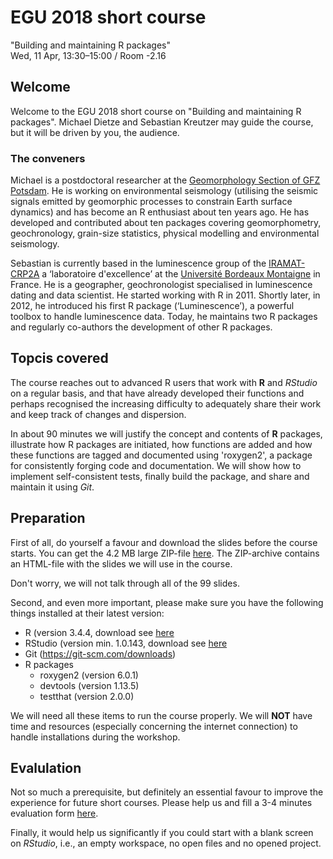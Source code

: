 # EGU 2018 short course 

"Building and maintaining R packages" <br> Wed, 11 Apr, 13:30–15:00 / Room -2.16

## Welcome 

Welcome to the EGU 2018 short course on "Building and maintaining R packages". Michael Dietze and Sebastian Kreutzer may guide the course, but it will be driven by you, the audience. 

### The conveners 

Michael is a postdoctoral researcher at the [Geomorphology Section of GFZ Potsdam](https://www.gfz-potsdam.de/en/staff/michael-dietze/). He is working on environmental seismology (utilising the seismic signals emitted by geomorphic processes to constrain Earth surface dynamics) and has become an R enthusiast about ten years ago. He has developed and contributed about ten packages covering geomorphometry, geochronology, grain-size statistics, physical modelling and environmental seismology.

Sebastian is currently based in the luminescence group of the [IRAMAT-CRP2A](http://www.iramat-crp2a.cnrs.fr/) a ‘laboratoire d'excellence’ at the [Université Bordeaux Montaigne](http://www.u-bordeaux-montaigne.fr/fr/index.html) in France. He is a geographer, geochronologist specialised in luminescence dating and data scientist. He started working with R in 2011. Shortly later, in 2012, he introduced his first R package (‘Luminescence’), a powerful toolbox to handle luminescence data.
Today, he maintains two R packages and regularly co-authors the development of other R packages.

## Topcis covered

The course reaches out to advanced R users that work with **R** and *RStudio* on a  regular basis, and that have already developed their functions and perhaps recognised the increasing difficulty to adequately share their work and keep track of changes and dispersion.

In about 90 minutes we will justify the concept and contents of **R** packages, illustrate how R packages are initiated, how functions are added and how these functions are tagged and documented using 'roxygen2', a package for consistently forging code and documentation. We will show how to implement self-consistent tests, finally build the package, and share and maintain it using *Git*.

## Preparation

First of all, do yourself a favour and download the slides before the course starts. You can get the 4.2 MB large ZIP-file [here](https://github.com/R-Lum/EGU2018/blob/master/R_course_egu_2018.html.zip?raw=true). The ZIP-archive contains an HTML-file with the slides we will use in the course. 

Don't worry, we will not talk through all of the 99 slides. 

Second, and even more important, please make sure you have the following things installed at their latest version:

- R (version 3.4.4, download see [here](https://cloud.r-project.org)
- RStudio (version min. 1.0.143, download see [here](https://www.rstudio.com/products/rstudio/download/)
- Git (https://git-scm.com/downloads)
- R packages 
     + roxygen2 (version 6.0.1)
     + devtools (version 1.13.5)
     + testthat (version 2.0.0)
     
We will need all these items to run the course properly. We will **NOT** have time and resources (especially concerning the internet connection) to handle installations during the workshop.

## Evalulation

Not so much a prerequisite, but definitely an essential favour to improve the experience for future short courses. Please help us and fill a 3-4 minutes evaluation form [here](https://docs.google.com/forms/d/e/1FAIpQLSdbhcwH_-_qVA5OxJzYyRrEtbzdRF3yE49JAsAOFcYqKKCi5g/viewform).

Finally, it would help us significantly if you could start with a blank screen on *RStudio*, i.e., an empty workspace, no open files and no opened project. 


